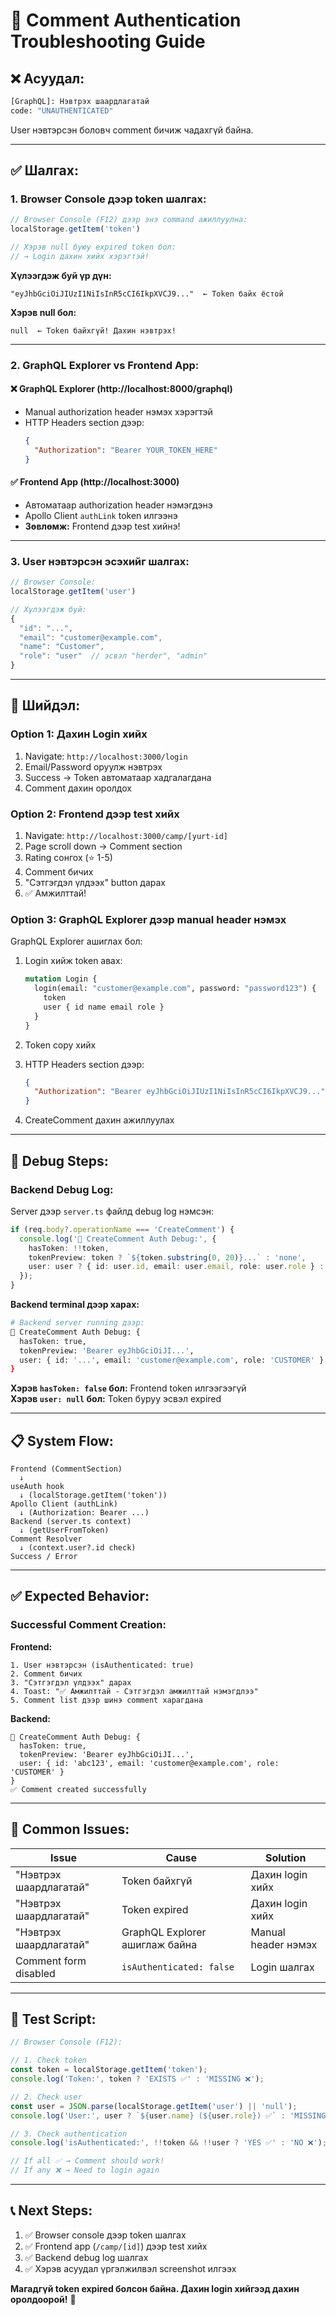 # 🔐 Comment Authentication Troubleshooting Guide

## ❌ **Асуудал:**

```graphql
[GraphQL]: Нэвтрэх шаардлагатай
code: "UNAUTHENTICATED"
```

User нэвтэрсэн боловч comment бичиж чадахгүй байна.

---

## ✅ **Шалгах:**

### **1. Browser Console дээр token шалгах:**

```javascript
// Browser Console (F12) дээр энэ command ажиллуулна:
localStorage.getItem('token')

// Хэрэв null буюу expired token бол:
// → Login дахин хийх хэрэгтэй!
```

**Хүлээгдэж буй үр дүн:**
```
"eyJhbGciOiJIUzI1NiIsInR5cCI6IkpXVCJ9..."  ← Token байх ёстой
```

**Хэрэв null бол:**
```
null  ← Token байхгүй! Дахин нэвтрэх!
```

---

### **2. GraphQL Explorer vs Frontend App:**

#### ❌ **GraphQL Explorer (http://localhost:8000/graphql)**
- Manual authorization header нэмэх хэрэгтэй
- HTTP Headers section дээр:
  ```json
  {
    "Authorization": "Bearer YOUR_TOKEN_HERE"
  }
  ```

#### ✅ **Frontend App (http://localhost:3000)**
- Автоматаар authorization header нэмэгдэнэ
- Apollo Client `authLink` token илгээнэ
- **Зөвлөмж:** Frontend дээр test хийнэ!

---

### **3. User нэвтэрсэн эсэхийг шалгах:**

```javascript
// Browser Console:
localStorage.getItem('user')

// Хүлээгдэж буй:
{
  "id": "...",
  "email": "customer@example.com",
  "name": "Customer",
  "role": "user"  // эсвэл "herder", "admin"
}
```

---

## 🔧 **Шийдэл:**

### **Option 1: Дахин Login хийх**

1. Navigate: `http://localhost:3000/login`
2. Email/Password оруулж нэвтрэх
3. Success → Token автоматаар хадгалагдана
4. Comment дахин оролдох

### **Option 2: Frontend дээр test хийх**

1. Navigate: `http://localhost:3000/camp/[yurt-id]`
2. Page scroll down → Comment section
3. Rating сонгох (⭐️ 1-5)
4. Comment бичих
5. "Сэтгэгдэл үлдээх" button дарах
6. ✅ Амжилттай!

### **Option 3: GraphQL Explorer дээр manual header нэмэх**

GraphQL Explorer ашиглах бол:

1. Login хийж token авах:
   ```graphql
   mutation Login {
     login(email: "customer@example.com", password: "password123") {
       token
       user { id name email role }
     }
   }
   ```

2. Token copy хийх

3. HTTP Headers section дээр:
   ```json
   {
     "Authorization": "Bearer eyJhbGciOiJIUzI1NiIsInR5cCI6IkpXVCJ9..."
   }
   ```

4. CreateComment дахин ажиллуулах

---

## 🐛 **Debug Steps:**

### **Backend Debug Log:**

Server дээр `server.ts` файлд debug log нэмсэн:

```typescript
if (req.body?.operationName === 'CreateComment') {
  console.log('🔐 CreateComment Auth Debug:', {
    hasToken: !!token,
    tokenPreview: token ? `${token.substring(0, 20)}...` : 'none',
    user: user ? { id: user.id, email: user.email, role: user.role } : 'null'
  });
}
```

**Backend terminal дээр харах:**
```bash
# Backend server running дээр:
🔐 CreateComment Auth Debug: {
  hasToken: true,
  tokenPreview: 'Bearer eyJhbGciOiJI...',
  user: { id: '...', email: 'customer@example.com', role: 'CUSTOMER' }
}
```

**Хэрэв `hasToken: false` бол:** Frontend token илгээгээгүй  
**Хэрэв `user: null` бол:** Token буруу эсвэл expired

---

## 📋 **System Flow:**

```
Frontend (CommentSection)
  ↓
useAuth hook
  ↓ (localStorage.getItem('token'))
Apollo Client (authLink)
  ↓ (Authorization: Bearer ...)
Backend (server.ts context)
  ↓ (getUserFromToken)
Comment Resolver
  ↓ (context.user?.id check)
Success / Error
```

---

## ✅ **Expected Behavior:**

### **Successful Comment Creation:**

**Frontend:**
```
1. User нэвтэрсэн (isAuthenticated: true)
2. Comment бичих
3. "Сэтгэгдэл үлдээх" дарах
4. Toast: "✅ Амжилттай - Сэтгэгдэл амжилттай нэмэгдлээ"
5. Comment list дээр шинэ comment харагдана
```

**Backend:**
```
🔐 CreateComment Auth Debug: {
  hasToken: true,
  tokenPreview: 'Bearer eyJhbGciOiJI...',
  user: { id: 'abc123', email: 'customer@example.com', role: 'CUSTOMER' }
}
✅ Comment created successfully
```

---

## 🚨 **Common Issues:**

| Issue | Cause | Solution |
|-------|-------|----------|
| "Нэвтрэх шаардлагатай" | Token байхгүй | Дахин login хийх |
| "Нэвтрэх шаардлагатай" | Token expired | Дахин login хийх |
| "Нэвтрэх шаардлагатай" | GraphQL Explorer ашиглаж байна | Manual header нэмэх |
| Comment form disabled | `isAuthenticated: false` | Login шалгах |

---

## 🧪 **Test Script:**

```javascript
// Browser Console (F12):

// 1. Check token
const token = localStorage.getItem('token');
console.log('Token:', token ? 'EXISTS ✅' : 'MISSING ❌');

// 2. Check user
const user = JSON.parse(localStorage.getItem('user') || 'null');
console.log('User:', user ? `${user.name} (${user.role}) ✅` : 'MISSING ❌');

// 3. Check authentication
console.log('isAuthenticated:', !!token && !!user ? 'YES ✅' : 'NO ❌');

// If all ✅ → Comment should work!
// If any ❌ → Need to login again
```

---

## 📞 **Next Steps:**

1. ✅ Browser console дээр token шалгах
2. ✅ Frontend app (`/camp/[id]`) дээр test хийх
3. ✅ Backend debug log шалгах
4. ✅ Хэрэв асуудал үргэлжилвэл screenshot илгээх

**Магадгүй token expired болсон байна. Дахин login хийгээд дахин оролдоорой!** 🚀

